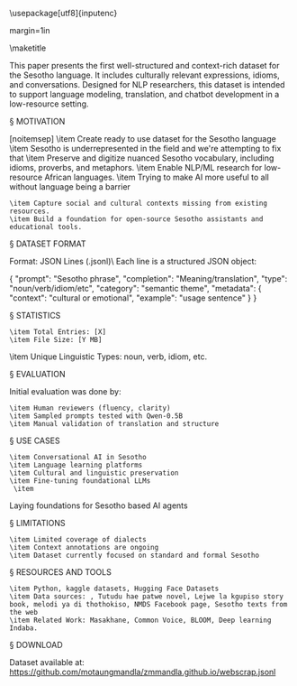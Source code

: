 \usepackage[utf8]{inputenc}




margin=1in







\maketitle


This paper presents the first well-structured and context-rich dataset for the Sesotho language. It includes culturally relevant expressions, idioms, and conversations. Designed for NLP researchers, this dataset is intended to support language modeling, translation, and chatbot development in a low-resource setting.




§ MOTIVATION

[noitemsep]
    \item
Create ready to use dataset for the Sesotho language 
    \item
Sesotho is underrepresented in the field and we're attempting to fix that
    \item
 Preserve and digitize nuanced Sesotho vocabulary, including idioms, proverbs, and metaphors.
    \item Enable NLP/ML research for low-resource African languages.
    \item
Trying to make AI more useful to all without language being a barrier 

    \item Capture social and cultural contexts missing from existing resources.
    \item Build a foundation for open-source Sesotho assistants and educational tools.




§ DATASET FORMAT

Format: JSON Lines (.jsonl)\\
Each line is a structured JSON object:

{
  "prompt": "Sesotho phrase",
  "completion": "Meaning/translation",
  "type": "noun/verb/idiom/etc",
  "category": "semantic theme",
  "metadata": {
    "context": "cultural or emotional",
    "example": "usage sentence"
  }
}




§ STATISTICS




    \item Total Entries: [X]
    \item File Size: [Y MB]

\item Unique Linguistic Types: noun, verb, idiom, etc.




§ EVALUATION

Initial evaluation was done by:

    \item Human reviewers (fluency, clarity)
    \item Sampled prompts tested with Qwen-0.5B
    \item Manual validation of translation and structure




§ USE CASES


    \item Conversational AI in Sesotho
    \item Language learning platforms
    \item Cultural and linguistic preservation
    \item Fine-tuning foundational LLMs
     \item
Laying foundations for Sesotho based AI agents




§ LIMITATIONS


    \item Limited coverage of dialects
    \item Context annotations are ongoing
    \item Dataset currently focused on standard and formal Sesotho




§ RESOURCES AND TOOLS


    \item Python, kaggle datasets, Hugging Face Datasets
    \item Data sources: , Tutudu hae patwe novel, Lejwe la kgupiso story book, melodi ya di thothokiso, NMDS Facebook page, Sesotho texts from the web
    \item Related Work: Masakhane, Common Voice, BLOOM, Deep learning Indaba.




§ DOWNLOAD

Dataset available at: <https://github.com/motaungmandla/zmmandla.github.io/webscrap.jsonl>
